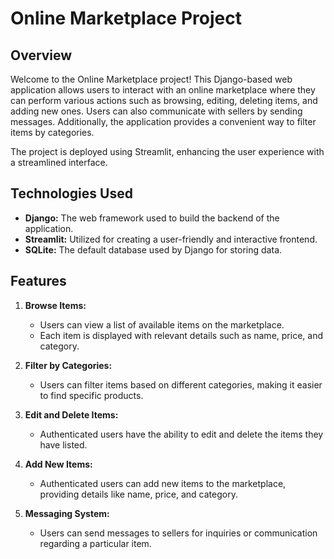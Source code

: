 # Online Marketplace Project 

## Overview

Welcome to the Online Marketplace project! This Django-based web application allows users to interact with an online marketplace where they can perform various actions such as browsing, editing, deleting items, and adding new ones. Users can also communicate with sellers by sending messages. Additionally, the application provides a convenient way to filter items by categories.

The project is deployed using Streamlit, enhancing the user experience with a streamlined interface.

## Technologies Used

- **Django:** The web framework used to build the backend of the application.
- **Streamlit:** Utilized for creating a user-friendly and interactive frontend.
- **SQLite:** The default database used by Django for storing data.

## Features

1. **Browse Items:**
   - Users can view a list of available items on the marketplace.
   - Each item is displayed with relevant details such as name, price, and category.

2. **Filter by Categories:**
   - Users can filter items based on different categories, making it easier to find specific products.

3. **Edit and Delete Items:**
   - Authenticated users have the ability to edit and delete the items they have listed.

4. **Add New Items:**
   - Authenticated users can add new items to the marketplace, providing details like name, price, and category.

5. **Messaging System:**
   - Users can send messages to sellers for inquiries or communication regarding a particular item.


